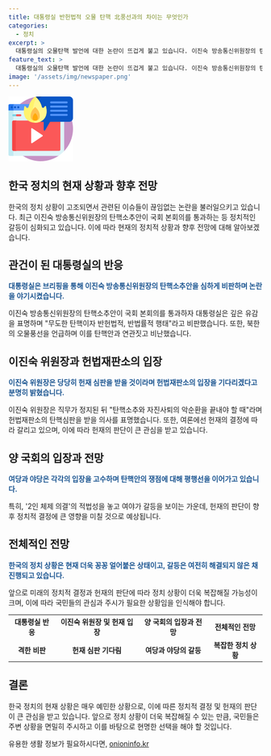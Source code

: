 ```yaml
---
title: 대통령실 반헌법적 오물 탄핵 北풍선과의 차이는 무엇인가
categories:
  - 정치
excerpt: >
  대통령실의 오물탄핵 발언에 대한 논란이 뜨겁게 불고 있습니다. 이진숙 방송통신위원장의 탄핵 소추안 통과 후 대통령실은 격한 비판을 표명했는데, 이에 대한 여론은 분분합니다. 이번 사태로 인해 정국은 더욱 얼어붙고 있으며, 헌정 파괴 정당이 국민의 심판을 받게 될 것이라는 발언과 함께 헌법재판소의 판단을 기다리는 상황입니다. 현 정치적 상황은 공영방송 이사진 인선의 정당성 여부까지 결정짓게 될 것으로 관측됩니다.
feature_text: >
  대통령실의 오물탄핵 발언에 대한 논란이 뜨겁게 불고 있습니다. 이진숙 방송통신위원장의 탄핵 소추안 통과 후 대통령실은 격한 비판을 표명했는데, 이에 대한 여론은 분분합니다. 이번 사태로 인해 정국은 더욱 얼어붙고 있으며, 헌정 파괴 정당이 국민의 심판을 받게 될 것이라는 발언과 함께 헌법재판소의 판단을 기다리는 상황입니다. 현 정치적 상황은 공영방송 이사진 인선의 정당성 여부까지 결정짓게 될 것으로 관측됩니다.
image: '/assets/img/newspaper.png'
---
```


<p><img src="/assets/img/news.png" alt="rentncar 속보" /></p>

<h2>한국 정치의 현재 상황과 향후 전망</h2>

<p data-ke-size="size16">한국의 정치 상황이 고조되면서 관련된 이슈들이 끊임없는 논란을 불러일으키고 있습니다. 최근 이진숙 방송통신위원장의 탄핵소추안이 국회 본회의를 통과하는 등 정치적인 갈등이 심화되고 있습니다. 이에 따라 현재의 정치적 상황과 향후 전망에 대해 알아보겠습니다.</p>

<h2>관건이 된 대통령실의 반응</h2>

<p><b><span style="color: #1a5490;">대통령실은 브리핑을 통해 이진숙 방송통신위원장의 탄핵소추안을 심하게 비판하며 논란을 야기시켰습니다.</span></b></p>

<p>이진숙 방송통신위원장의 탄핵소추안이 국회 본회의를 통과하자 대통령실은 깊은 유감을 표명하며 "무도한 탄핵이자 반헌법적, 반법률적 행태"라고 비판했습니다. 또한, 북한의 오물풍선을 언급하며 이를 탄핵안과 연관짓고 비난했습니다.</p>

<h2>이진숙 위원장과 헌법재판소의 입장</h2>

<p><b><span style="color: #1a5490;">이진숙 위원장은 당당히 헌재 심판을 받을 것이라며 헌법재판소의 입장을 기다리겠다고 분명히 밝혔습니다.</span></b></p>

<p>이진숙 위원장은 직무가 정지된 뒤 "탄핵소추와 자진사퇴의 악순환을 끝내야 할 때"라며 헌법재판소의 탄핵심판을 받을 의사를 표명했습니다. 또한, 여론에선 헌재의 결정에 따라 갈리고 있으며, 이에 따라 헌재의 판단이 큰 관심을 받고 있습니다.</p>

<h2>양 국회의 입장과 전망</h2>

<p><b><span style="color: #1a5490;">여당과 야당은 각각의 입장을 고수하며 탄핵안의 쟁점에 대해 평행선을 이어가고 있습니다.</span></b></p>

<p>특히, '2인 체제 의결'의 적법성을 놓고 여야가 갈등을 보이는 가운데, 헌재의 판단이 향후 정치적 결정에 큰 영향을 미칠 것으로 예상됩니다.</p>

<h2>전체적인 전망</h2>

<p><b><span style="color: #1a5490;">한국의 정치 상황은 현재 더욱 꽁꽁 얼어붙은 상태이고, 갈등은 여전히 해결되지 않은 채 진행되고 있습니다.</span></b></p>

<p>앞으로 미래의 정치적 결정과 헌재의 판단에 따라 정치 상황이 더욱 복잡해질 가능성이 크며, 이에 따라 국민들의 관심과 주시가 필요한 상황임을 인식해야 합니다.</p>

<table>
    <tr>
        <th>대통령실 반응</th>
        <th>이진숙 위원장 및 헌재 입장</th>
        <th>양 국회의 입장과 전망</th>
        <th>전체적인 전망</th>
    </tr>
    <tr>
        <td style="text-align: center; height: 17px;"><b>격한 비판</b></td>
        <td style="text-align: center; height: 17px;"><b>헌재 심판 기다림</b></td>
        <td style="text-align: center; height: 17px;"><b>여당과 야당의 갈등</b></td>
        <td style="text-align: center; height: 17px;"><b>복잡한 정치 상황</b></td>
    </tr>
</table>

<h2>결론</h2>

<p data-ke-size="size16">한국 정치의 현재 상황은 매우 예민한 상황으로, 이에 따른 정치적 결정 및 헌재의 판단이 큰 관심을 받고 있습니다. 앞으로 정치 상황이 더욱 복잡해질 수 있는 만큼, 국민들은 주변 상황을 면밀히 주시하고 이를 바탕으로 현명한 선택을 해야 할 것입니다.</p>
유용한 생활 정보가 필요하시다면, <a href="https://onioninfo.kr" rel="dofollow">onioninfo.kr</a>


